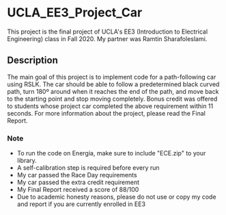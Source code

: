 # UCLA_EE3_Project_Car
This project is the final project of UCLA's EE3 (Introduction to Electrical Engineering) class in Fall 2020. My partner was Ramtin Sharafoleslami. 

## Description
The main goal of this project is to implement code for a path-following car using RSLK. The car should be able to follow a predetermined black curved path, turn 180º around when it reaches the end of the path, and move back to the starting point and stop moving completely. Bonus credit was offered to students whose project car completed the above requirement within 11 seconds. For more information about the project, please read the Final Report. 

### Note
* To run the code on Energia, make sure to include "ECE.zip" to your library.
* A self-calibration step is required before every run
* My car passed the Race Day requirements
* My car passed the extra credit requirement 
* My Final Report received a score of 88/100
* Due to academic honesty reasons, please do not use or copy my code and report if you are currently enrolled in EE3
